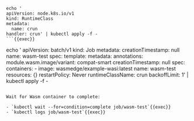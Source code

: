 ```
echo '
apiVersion: node.k8s.io/v1
kind: RuntimeClass
metadata:
  name: crun
handler: crun' | kubectl apply -f -
```{{exec}}
```
echo '
apiVersion: batch/v1
kind: Job
metadata:
  creationTimestamp: null
  name: wasm-test
spec:
  template:
    metadata:
      annotations:
        module.wasm.image/variant: compat-smart
      creationTimestamp: null
    spec:
      containers:
      - image: wasmedge/example-wasi:latest
        name: wasm-test
        resources: {}
      restartPolicy: Never
      runtimeClassName: crun
  backoffLimit: 1' | kubectl apply -f -
```{{exec}}

Wait for Wasm container to complete:

- `kubectl wait --for=condition=complete job/wasm-test`{{exec}}
- `kubectl logs job/wasm-test`{{exec}}

